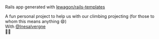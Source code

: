 Rails app generated with [lewagon/rails-templates](https://github.com/lewagon/rails-templates)

A fun personal project to help us with our climbing projecting (for those to whom this means anything 😄)\
With [@Inesalvergne](https://github.com/Inesalvergne)\
🧗🏻
